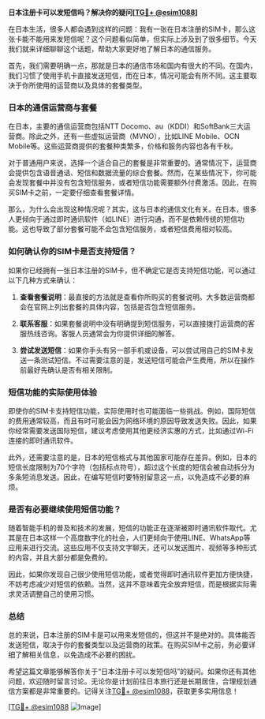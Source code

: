 **日本注册卡可以发短信吗？解决你的疑问[[TG💪+ @esim1088](https://t.me/s/esim1088)]**

在日本生活，很多人都会遇到这样的问题：我有一张在日本注册的SIM卡，那么这张卡能不能用来发短信呢？这个问题看似简单，但实际上涉及到了很多细节。今天我们就来详细聊聊这个话题，帮助大家更好地了解日本的通信服务。

首先，我们需要明确一点，那就是日本的通信市场和国内有很大的不同。在国内，我们习惯了使用手机卡直接发送短信，而在日本，情况可能会有所不同。这主要取决于你所使用的运营商以及具体的套餐类型。

### 日本的通信运营商与套餐

在日本，主要的通信运营商包括NTT Docomo、au（KDDI）和SoftBank三大运营商。除此之外，还有一些虚拟运营商（MVNO），比如LINE Mobile、OCN Mobile等。这些运营商提供的套餐种类繁多，价格和服务内容也各有千秋。

对于普通用户来说，选择一个适合自己的套餐是非常重要的。通常情况下，运营商会提供包含语音通话、短信和数据流量的综合套餐。然而，在某些情况下，你可能会发现套餐中并没有包含短信服务，或者短信功能需要额外付费激活。因此，在购买SIM卡之前，一定要仔细查看套餐详情。

那么，为什么会出现这种情况呢？其实，这与日本的通信文化有关。在日本，很多人更倾向于通过即时通讯软件（如LINE）进行沟通，而不是依赖传统的短信功能。这也导致了部分套餐可能不会包含短信服务，或者短信费用相对较高。

### 如何确认你的SIM卡是否支持短信？

如果你已经拥有一张日本注册的SIM卡，但不确定它是否支持短信功能，可以通过以下几种方式来确认：

1. **查看套餐说明**：最直接的方法就是查看你所购买的套餐说明。大多数运营商都会在官网上列出套餐的具体内容，包括是否包含短信服务。

2. **联系客服**：如果套餐说明中没有明确提到短信服务，可以直接拨打运营商的客服热线咨询。客服人员通常会为你提供详细的解答。

3. **尝试发送短信**：如果你手头有另一部手机或设备，可以尝试用自己的SIM卡发送一条测试短信。不过需要注意的是，发送短信可能会产生费用，所以在操作前最好先确认是否有相关限制。

### 短信功能的实际使用体验

即使你的SIM卡支持短信功能，实际使用时也可能面临一些挑战。例如，国际短信的费用通常较高，而且有时可能会因为网络环境的原因导致发送失败。因此，如果你经常需要发送国际短信，建议考虑使用其他更经济实惠的方式，比如通过Wi-Fi连接的即时通讯软件。

此外，还需要注意的是，日本的短信格式与其他国家可能存在差异。例如，日本的短信长度限制为70个字符（包括标点符号），超过这个长度的短信会被自动拆分为多条短消息发送。因此，在编写短信时要特别留意这一点，以免造成不必要的麻烦。

### 是否有必要继续使用短信功能？

随着智能手机的普及和技术的发展，短信的功能正在逐渐被即时通讯软件取代。尤其是在日本这样一个高度数字化的社会，人们更倾向于使用LINE、WhatsApp等应用来进行交流。这些应用不仅支持文字聊天，还可以发送图片、视频等多种形式的内容，并且大部分都是免费的。

因此，如果你发现自己很少使用短信功能，或者觉得即时通讯软件更加方便快捷，不妨考虑减少对短信的依赖。当然，这并不意味着完全放弃短信，而是根据实际需求灵活调整自己的使用习惯。

### 总结

总的来说，日本注册的SIM卡是可以用来发短信的，但这并不是绝对的。具体能否发送短信，取决于你的套餐类型以及运营商的政策。在购买SIM卡之前，务必要详细了解相关信息，以免造成不必要的困扰。

希望这篇文章能够解答你关于“日本注册卡可以发短信吗”的疑问。如果你还有其他问题，欢迎随时留言讨论。无论你是计划前往日本旅行还是长期居住，合理规划通信方案都是非常重要的。记得关注[TG💪+ @esim1088](https://t.me/s/esim1088)，获取更多实用信息！

[[TG💪+ @esim1088](https://t.me/s/esim1088) ![Image](https://i.postimg.cc/4NQfJmqS/Snipaste-2025-05-13-00-14-12.png)]